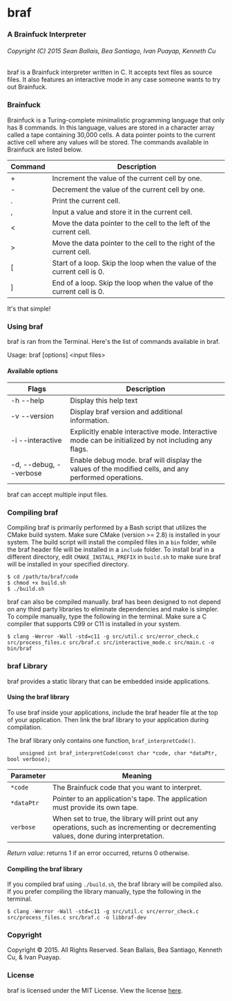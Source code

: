 # braf
### A Brainfuck Interpreter
###### Copyright (C) 2015 Sean Ballais, Bea Santiago, Ivan Puayap, Kenneth Cu

braf is a Brainfuck interpreter written in C. It accepts text files as source files. It also features an interactive mode in any case someone wants to try out Brainfuck.

### Brainfuck
Brainfuck is a Turing-complete minimalistic programming language that only has 8 commands. In this language, values are stored in a character array called a tape containing 30,000 cells. A data pointer points to the current active cell where any values will be stored. The commands available in Brainfuck are listed below.

| Command | Description |
|---------|-------------|
| + |   Increment the value of the current cell by one. |    
| - |   Decrement the value of the current cell by one. |   
| . |   Print the current cell. |    
| , |   Input a value and store it in the current cell. |    
| < |   Move the data pointer to the cell to the left of the current cell. |    
| > |   Move the data pointer to the cell to the right of the current cell. |    
| [ |   Start of a loop. Skip the loop when the value of the current cell is 0. |    
| ] |   End of a loop. Skip the loop when the value of the current cell is 0. |    

It's that simple!

### Using braf
braf is ran from the Terminal. Here's the list of commands available in braf.

Usage: braf \[options\] \<input files\>    
#### Available options
| Flags               | Description |
|---------------------|-------------|
|-h --help            | Display this help text |   
|-v --version         | Display braf version and additional information. |    
|-i --interactive      |  Explicitly enable interactive mode. Interactive mode can be initialized by not including any flags. |     
|-d, --debug, --verbose | Enable debug mode. braf will display the values of the modified cells, and any performed operations.|

braf can accept multiple input files.

### Compiling braf
Compiling braf is primarily performed by a Bash script that utilizes the CMake build system. Make sure CMake (version >= 2.8) is installed in your system. The build script will install the compiled files in a `bin` folder, while the braf header file will be installed in a `include` folder. To install braf in a different directory, edit `CMAKE_INSTALL_PREFIX` in `build.sh` to make sure braf will be installed in your specified directory.

```
$ cd /path/to/braf/code        
$ chmod +x build.sh    
$ ./build.sh    
```    

braf can also be compiled manually. braf has been designed to not depend on any third party libraries to eliminate dependencies and make is simpler. To compile manually, type the following in the terminal. Make sure a C compiler that supports C99 or C11 is installed in your system.

```
$ clang -Werror -Wall -std=c11 -g src/util.c src/error_check.c src/process_files.c src/braf.c src/interactive_mode.c src/main.c -o bin/braf    
```

### braf Library
braf provides a static library that can be embedded inside applications.

#### Using the braf library
To use braf inside your applications, include the braf header file at the top of your application. Then link the braf library to your application during compilation.

The braf library only contains one function, `braf_interpretCode()`.

```
    unsigned int braf_interpretCode(const char *code, char *dataPtr, bool verbose);
```

| Parameter  | Meaning |
|------------|---------|
| `*code`    | The Brainfuck code that you want to interpret. |    
| `*dataPtr` | Pointer to an application's tape. The application must provide its own tape. |    
| `verbose`  | When set to true, the library will print out any operations, such as incrementing or decrementing values, done during interpretation. |    
*Return value*: returns 1 if an error occurred, returns 0 otherwise.     

#### Compiling the braf library
If you compiled braf using `./build.sh`, the braf library will be compiled also. If you prefer compiling the library manually, type the following in the terminal.


    $ clang -Werror -Wall -std=c11 -g src/util.c src/error_check.c src/process_files.c src/braf.c -o libbraf-dev

### Copyright
Copyright &copy; 2015. All Rights Reserved. Sean Ballais, Bea Santiago, Kenneth Cu, & Ivan Puayap.

### License
braf is licensed under the MIT License. View the license [here](LICENSE.md).
